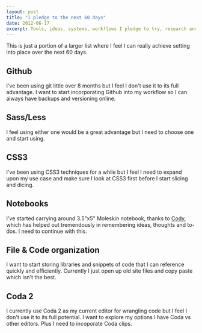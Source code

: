 ```yaml
---
layout: post
title: "I pledge to the next 60 days"
date: 2012-06-17
excerpt: Tools, ideas, systems, workflows I pledge to try, research and possibly incorporate into my workflow.
---
```


This is just a portion of a larger list where I feel I can really achieve setting into place over the next 60 days.

## Github
I've been using git little over 8 months but I feel I don't use it to its full advantage. I want to start incorporating Github into my workflow so I can always have backups and versioning online.

## Sass/Less
I feel using either one would be a great advantage but I need to choose one and start using.

## CSS3
I've been using CSS3 techniques for a while but I feel I need to expand upon my use case and make sure I look at CSS3 first before I start slicing and dicing.

## Notebooks
I've started carrying around 3.5"x5" Moleskin notebook, thanks to [Cody](http://codyjamespeterson.com), which has helped out tremendously in remembering ideas, thoughts and to-dos. I need to continue with this.

## File & Code organization
I want to start storing libraries and snippets of code that I can reference quickly and efficiently. Currently I just open up old site files and copy paste which isn't the best.

## Coda 2
I currently use Coda 2 as my current editor for wrangling code but I feel I don't use it to its full potential. I want to explore my options I have Coda vs other editors. Plus I need to incoporate Coda clips.
